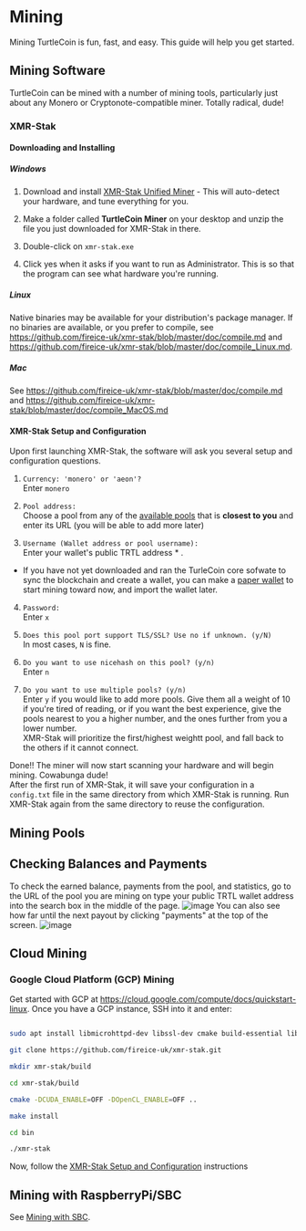 # Mining

Mining TurtleCoin is fun, fast, and easy. This guide will help you get started.

## Mining Software

TurtleCoin can be mined with a number of mining tools, particularly just about any Monero or Cryptonote-compatible miner. Totally radical, dude!

### XMR-Stak

#### Downloading and Installing

##### Windows

1. Download and install [XMR-Stak Unified Miner](https://github.com/fireice-uk/xmr-stak/releases/latest) - This will auto-detect your hardware, and tune everything for you.

2. Make a folder called **TurtleCoin Miner** on your desktop and unzip the file you just downloaded for XMR-Stak in there.

3. Double-click on `xmr-stak.exe`

4. Click yes when it asks if you want to run as Administrator. This is so that the program can see what hardware you're running.

##### Linux

Native binaries may be available for your distribution's package manager. If no binaries are available, or you prefer to compile, see https://github.com/fireice-uk/xmr-stak/blob/master/doc/compile.md and https://github.com/fireice-uk/xmr-stak/blob/master/doc/compile_Linux.md.

##### Mac

See https://github.com/fireice-uk/xmr-stak/blob/master/doc/compile.md and https://github.com/fireice-uk/xmr-stak/blob/master/doc/compile_MacOS.md

#### XMR-Stak Setup and Configuration

Upon first launching XMR-Stak, the software will ask you several setup and configuration questions.

1. `Currency: 'monero' or 'aeon'?`  
Enter `monero`

2. `Pool address:`  
Choose a pool from any of the [available pools](#mining-pools) that is **closest to you** and enter its URL (you will be able to add more later)

3. `Username (Wallet address or pool username):`  
Enter your wallet's public TRTL address * .  
 * If you have not yet downloaded and ran the TurleCoin core sofwate to sync the blockchain and create a wallet, you can make a [paper wallet]( http://turtlecoin.lol/wallet) to start mining toward now, and import the wallet later.

4. `Password:`  
Enter `x`

5. `Does this pool port support TLS/SSL? Use no if unknown. (y/N)`  
In most cases, `N` is fine.

6. `Do you want to use nicehash on this pool? (y/n)`  
Enter `n`

7. `Do you want to use multiple pools? (y/n)`  
Enter `y` if you would like to add more pools. Give them all a weight of 10 if you're tired of reading, or if you want the best experience, give the pools nearest to you a higher number, and the ones further from you a lower number.  
XMR-Stak will prioritize the first/highest weightt pool, and fall back to the others if it cannot connect.

Done!! The miner will now start scanning your hardware and will begin mining. Cowabunga dude!  
After the first run of XMR-Stak, it will save your configuration in a `config.txt` file in the same directory from which XMR-Stak is running. Run XMR-Stak again from the same directory to reuse the configuration.


## Mining Pools

## Checking Balances and Payments

To check the earned balance, payments from the pool, and statistics, go to the URL of the pool you are mining on type your public TRTL wallet address into the search box in the middle of the page.
![image](https://user-images.githubusercontent.com/34389545/34903526-17cf3536-f7f9-11e7-98fd-580bdcf3faed.png)
You can also see how far until the next payout by clicking "payments" at the top of the screen.
![image](https://user-images.githubusercontent.com/34389545/34903536-36bb8904-f7f9-11e7-8b92-d886ba15bdc5.png)

## Cloud Mining

### Google Cloud Platform (GCP) Mining

Get started with GCP at https://cloud.google.com/compute/docs/quickstart-linux. Once you have a GCP instance, SSH into it and enter:

```bash

sudo apt install libmicrohttpd-dev libssl-dev cmake build-essential libhwloc-dev git

git clone https://github.com/fireice-uk/xmr-stak.git

mkdir xmr-stak/build

cd xmr-stak/build

cmake -DCUDA_ENABLE=OFF -DOpenCL_ENABLE=OFF ..

make install

cd bin

./xmr-stak
```
Now, follow the [XMR-Stak Setup and Configuration](#xmr--stack-setup-and-configuration) instructions

## Mining with RaspberryPi/SBC

See [Mining with SBC](Mining-with-SBC).
